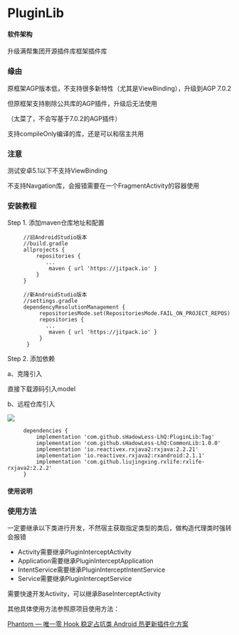 # PluginLib

#### 软件架构

升级满帮集团开源插件库框架插件库

### 缘由

原框架AGP版本低，不支持很多新特性（尤其是ViewBinding），升级到AGP 7.0.2

但原框架支持剔除公共库的AGP插件，升级后无法使用

（太菜了，不会写基于7.0.2的AGP插件）

支持compileOnly编译的库，还是可以和宿主共用

### 注意

测试安卓5.1以下不支持ViewBinding

不支持Navgation库，会报错需要在一个FragmentActivity的容器使用

### 安装教程

Step 1. 添加maven仓库地址和配置

```
     //旧AndroidStudio版本
     //build.gradle
     allprojects {
         repositories {
            ...
             maven { url 'https://jitpack.io' }
         }
     }
     
     //新AndroidStudio版本
     //settings.gradle
     dependencyResolutionManagement {
          repositoriesMode.set(RepositoriesMode.FAIL_ON_PROJECT_REPOS)
          repositories {
            ...
             maven { url 'https://jitpack.io' }
          }
      }
```

Step 2. 添加依赖

a、克隆引入

直接下载源码引入model

b、远程仓库引入

[![](https://jitpack.io/v/com.gitee.shadowless_lhq/host-lib.svg)](https://jitpack.io/#com.gitee.shadowless_lhq/plugin-lib)

```
     dependencies {
         implementation 'com.github.sHadowLess-LhQ:PluginLib:Tag'
         implementation 'com.github.sHadowLess-LhQ:CommonLib:1.0.0'
         implementation 'io.reactivex.rxjava2:rxjava:2.2.21'
         implementation 'io.reactivex.rxjava2:rxandroid:2.1.1'
         implementation 'com.github.liujingxing.rxlife:rxlife-rxjava2:2.2.2'
     }
```

#### 使用说明

### 使用方法

一定要继承以下类进行开发，不然宿主获取指定类型的类后，做构造代理类时强转会报错

- Activity需要继承PluginInterceptActivity
- Application需要继承PluginInterceptApplication
- IntentService需要继承PluginInterceptIntentService
- Service需要继承PluginInterceptService

需要快速开发Activity，可以继承BaseInterceptActivity

其他具体使用方法参照原项目使用方法：

[Phantom — 唯一零 Hook 稳定占坑类 Android 热更新插件化方案](https://github.com/ManbangGroup/Phantom)

